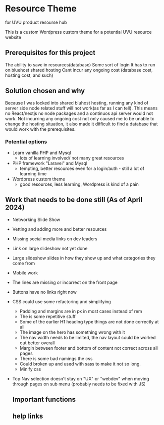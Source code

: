 



# Resource Theme
for UVU product resourse hub

This is a custom Wordpress custom theme for a potential UVU resource website

## Prerequisites for this project 
The ability to save in resources(database)
Some sort of login
It has to run on bluehost shared hosting
Cant incur any ongoing cost (database cost, hosting cost, and such)


## Solution chosen and why
Because I was locked into shared bluhost hosting, running any kind of server side node related stuff will not work(as far as I can tell). This means no React/nextjs no node packages and a continuos api server would not work. Not incurring any ongoing cost not only caused me to be unable to change the hosting situation, it also made it difficult to find a database that would work with the prerequisites. 

### Potential options
- Learn vanilla PHP and Mysql
  - lots of learning involved/ not many great resources 
- PHP framework "Laravel" and Mysql
  - tempting, better resources even for a login/auth - still a lot of learning time
- Wordpress custom theme
  - good resources, less learning, Wordpress is kind of a pain



## Work that needs to be done still (As of April 2024)
- Networking Slide Show
- Vetting and adding more and better resources
- Missing social media links on dev leaders
- Link on large slideshow not yet done
- Large slideshow slides in how they show up and what categories they come from 
- Mobile work 
- The lines are missing or incorrect on the front page
- Buttons have no links right now

- CSS could use some refactoring and simplifying
  - Padding and margins are in px in most cases instead of rem
  - The is some repetitive stuff
  - Some of the earlier H1 heading type things are not done correctly at all
  - The image on the hero has something wrong with it
  - The nav width needs to be limited, the nav layout could be worked out better overall
  - Margin between footer and bottom of content not correct across all pages
  - There is some bad namings the css
  - Could broken up and used with sass to make it not so long.
  - Minify css
- Top Nav selection doesn't stay on "UX" or "webdev" when moving through pages on sub menu (probably needs to be fixed with JS)


  ## Important functions 


  ## help links

  

